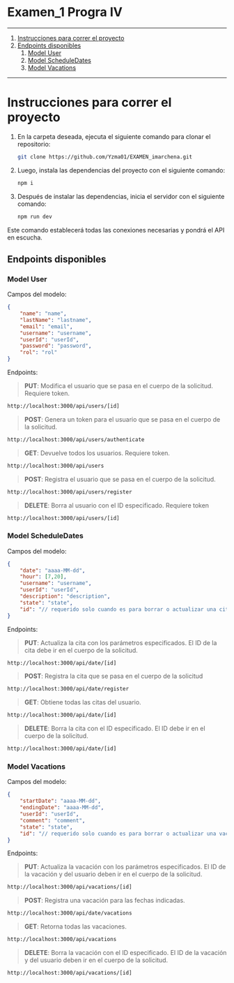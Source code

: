 # Examen_1 Progra IV

---
1. [Instrucciones para correr el proyecto](#instrucciones-para-correr-el-proyecto)
2. [Endpoints disponibles](#endpoints-disponibles)
    1. [Model User](#model-user)
    2. [Model ScheduleDates](#model-scheduledates)
    3. [Model Vacations](#model-vacations)
---
# Instrucciones para correr el proyecto

1. En la carpeta deseada, ejecuta el siguiente comando para clonar el repositorio:
    ```bash
    git clone https://github.com/Yzma01/EXAMEN_imarchena.git
    ```

2. Luego, instala las dependencias del proyecto con el siguiente comando:
    ```bash
    npm i
    ```

3. Después de instalar las dependencias, inicia el servidor con el siguiente comando:
    ```bash
    npm run dev
    ```

Este comando establecerá todas las conexiones necesarias y pondrá el API en escucha.

## Endpoints disponibles

### Model User

Campos del modelo:
```json
{
    "name": "name",
    "lastName": "lastname",
    "email": "email",
    "username": "username",
    "userId": "userId",
    "password": "password",
    "rol": "rol" 
}
```
Endpoints:
> **PUT**: Modifica el usuario que se pasa en el cuerpo de la solicitud. Requiere token.
```bash
http://localhost:3000/api/users/[id]
```
> **POST**: Genera un token para el usuario que se pasa en el cuerpo de la solicitud.
```bash
http://localhost:3000/api/users/authenticate
```
> **GET**: Devuelve todos los usuarios. Requiere token.
```bash
http://localhost:3000/api/users
```
> **POST**: Registra el usuario que se pasa en el cuerpo de la solicitud.
```bash
http://localhost:3000/api/users/register
```
> **DELETE**: Borra al usuario con el ID especificado. Requiere token
```bash
http://localhost:3000/api/users/[id]
```
### Model ScheduleDates

Campos del modelo:
```json
{
    "date": "aaaa-MM-dd",
    "hour": [7,20],
    "username": "username",
    "userId": "userId",
    "description": "description",
    "state": "state", 
    "id": "// requerido solo cuando es para borrar o actualizar una cita"
}
```
Endpoints:
> **PUT**: Actualiza la cita con los parámetros especificados. El ID de la cita debe ir en el cuerpo de la solicitud.
```bash
http://localhost:3000/api/date/[id]
```
> **POST**: Registra la cita que se pasa en el cuerpo de la solicitud
```bash
http://localhost:3000/api/date/register
```
> **GET**: Obtiene todas las citas del usuario.
```bash
http://localhost:3000/api/date/[id]
```
> **DELETE**: Borra la cita con el ID especificado. El ID debe ir en el cuerpo de la solicitud.
```bash
http://localhost:3000/api/date/[id]
```
### Model Vacations

Campos del modelo:
```json
{
    "startDate": "aaaa-MM-dd",
    "endingDate": "aaaa-MM-dd",
    "userId": "userId",
    "comment": "comment",
    "state": "state", 
    "id": "// requerido solo cuando es para borrar o actualizar una vacación"
}

```
Endpoints:
> **PUT**: Actualiza la vacación con los parámetros especificados. El ID de la vacación y del usuario deben ir en el cuerpo de la solicitud.
```bash
http://localhost:3000/api/vacations/[id]
```
> **POST**: Registra una vacación para las fechas indicadas.
```bash
http://localhost:3000/api/date/vacations
```
> **GET**: Retorna todas las vacaciones.
```bash
http://localhost:3000/api/vacations
```
> **DELETE**: Borra la vacación con el ID especificado. El ID de la vacación y del usuario deben ir en el cuerpo de la solicitud.
```bash
http://localhost:3000/api/vacations/[id]
```

